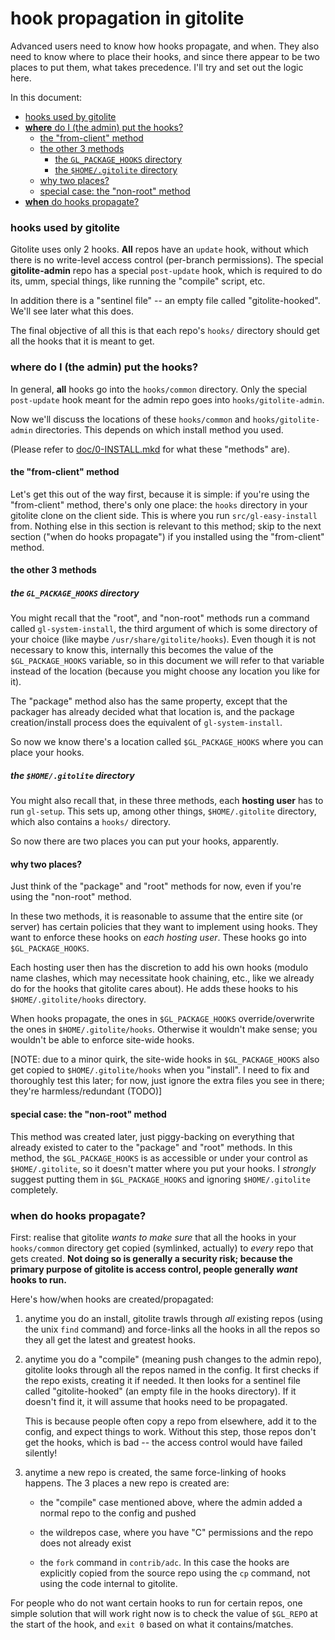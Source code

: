# hook propagation in gitolite

Advanced users need to know how hooks propagate, and when.  They also need to
know where to place their hooks, and since there appear to be two places to
put them, what takes precedence.  I'll try and set out the logic here.

In this document:

  * <a href="#hooks_used_by_gitolite">hooks used by gitolite</a>
  * <a href="#where_do_I_the_admin_put_the_hooks_">**where** do I (the admin) put the hooks?</a>
      * <a href="#the_from_client_method">the "from-client" method</a>
      * <a href="#the_other_3_methods">the other 3 methods</a>
          * <a href="#the_GL_PACKAGE_HOOKS_directory">the `GL_PACKAGE_HOOKS` directory</a>
          * <a href="#the_HOME_gitolite_directory">the `$HOME/.gitolite` directory</a>
      * <a href="#why_two_places_">why two places?</a>
      * <a href="#special_case_the_non_root_method">special case: the "non-root" method</a>
  * <a href="#when_do_hooks_propagate_">**when** do hooks propagate?</a>

<a name="hooks_used_by_gitolite"></a>

### hooks used by gitolite

Gitolite uses only 2 hooks.  **All** repos have an `update` hook, without
which there is no write-level access control (per-branch permissions).  The
special **gitolite-admin** repo has a special `post-update` hook, which is
required to do its, umm, special things, like running the "compile" script,
etc.

In addition there is a "sentinel file" -- an empty file called
"gitolite-hooked".  We'll see later what this does.

The final objective of all this is that each repo's `hooks/` directory should
get all the hooks that it is meant to get.

<a name="where_do_I_the_admin_put_the_hooks_"></a>

### **where** do I (the admin) put the hooks?

In general, **all** hooks go into the `hooks/common` directory.  Only the
special `post-update` hook meant for the admin repo goes into
`hooks/gitolite-admin`.

Now we'll discuss the locations of these `hooks/common` and
`hooks/gitolite-admin` directories.  This depends on which install method you
used.

(Please refer to [doc/0-INSTALL.mkd][0inst] for what these "methods" are).

<a name="the_from_client_method"></a>

#### the "from-client" method

Let's get this out of the way first, because it is simple: if you're using the
"from-client" method, there's only one place: the `hooks` directory in your
gitolite clone on the client side.  This is where you run
`src/gl-easy-install` from.  Nothing else in this section is relevant to this
method; skip to the next section ("when do hooks propagate") if you installed
using the "from-client" method.

<a name="the_other_3_methods"></a>

#### the other 3 methods

<a name="the_GL_PACKAGE_HOOKS_directory"></a>

##### the `GL_PACKAGE_HOOKS` directory

You might recall that the "root", and "non-root" methods run a command called
`gl-system-install`, the third argument of which is some directory of your
choice (like maybe `/usr/share/gitolite/hooks`).  Even though it is not
necessary to know this, internally this becomes the value of the
`$GL_PACKAGE_HOOKS` variable, so in this document we will refer to that
variable instead of the location (because you might choose any location you
like for it).

The "package" method also has the same property, except that the packager has
already decided what that location is, and the package creation/install
process does the equivalent of `gl-system-install`.

So now we know there's a location called `$GL_PACKAGE_HOOKS` where you can
place your hooks.

<a name="the_HOME_gitolite_directory"></a>

##### the `$HOME/.gitolite` directory

You might also recall that, in these three methods, each **hosting user** has
to run `gl-setup`.  This sets up, among other things, `$HOME/.gitolite`
directory, which also contains a `hooks/` directory.

So now there are two places you can put your hooks, apparently.

<a name="why_two_places_"></a>

#### why two places?

Just think of the "package" and "root" methods for now, even if you're using
the "non-root" method.

In these two methods, it is reasonable to assume that the entire site (or
server) has certain policies that they want to implement using hooks.  They
want to enforce these hooks on *each hosting user*.  These hooks go into
`$GL_PACKAGE_HOOKS`.

Each hosting user then has the discretion to add his own hooks (modulo name
clashes, which may necessitate hook chaining, etc., like we already do for the
hooks that gitolite cares about).  He adds these hooks to his
`$HOME/.gitolite/hooks` directory.

When hooks propagate, the ones in `$GL_PACKAGE_HOOKS` override/overwrite the
ones in `$HOME/.gitolite/hooks`.  Otherwise it wouldn't make sense; you
wouldn't be able to enforce site-wide hooks.

[NOTE: due to a minor quirk, the site-wide hooks in `$GL_PACKAGE_HOOKS` also
get copied to `$HOME/.gitolite/hooks` when you "install".  I need to fix and
thoroughly test this later; for now, just ignore the extra files you see in
there; they're harmless/redundant (TODO)]

<a name="special_case_the_non_root_method"></a>

#### special case: the "non-root" method

This method was created later, just piggy-backing on everything that already
existed to cater to the "package" and "root" methods.  In this method, the
`$GL_PACKAGE_HOOKS` is as accessible or under your control as
`$HOME/.gitolite`, so it doesn't matter where you put your hooks.  I
*strongly* suggest putting them in `$GL_PACKAGE_HOOKS` and ignoring
`$HOME/.gitolite` completely.

<a name="when_do_hooks_propagate_"></a>

### **when** do hooks propagate?

First: realise that gitolite *wants to make sure* that all the hooks in your
`hooks/common` directory get copied (symlinked, actually) to *every* repo that
gets created.  **Not doing so is generally a security risk; because the
primary purpose of gitolite is access control, people generally *want* hooks
to run.**

Here's how/when hooks are created/propagated:

1.  anytime you do an install, gitolite trawls through *all* existing repos
    (using the unix `find` command) and force-links all the hooks in all the
    repos so they all get the latest and greatest hooks.

2.  anytime you do a "compile" (meaning push changes to the admin repo),
    gitolite looks through all the repos named in the config.  It first checks
    if the repo exists, creating it if needed.  It then looks for a sentinel
    file called "gitolite-hooked" (an empty file in the hooks directory).  If
    it doesn't find it, it will assume that hooks need to be propagated.

    This is because people often copy a repo from elsewhere, add it to the
    config, and expect things to work.  Without this step, those repos don't
    get the hooks, which is bad -- the access control would have failed
    silently!

3.  anytime a new repo is created, the same force-linking of hooks happens.
    The 3 places a new repo is created are:

      * the "compile" case mentioned above, where the admin added a normal
        repo to the config and pushed

      * the wildrepos case, where you have "C" permissions and the repo does
        not already exist

      * the `fork` command in `contrib/adc`.  In this case the hooks are
        explicitly copied from the source repo using the `cp` command, not
        using the code internal to gitolite.

For people who do not want certain hooks to run for certain repos, one simple
solution that will work right now is to check the value of `$GL_REPO` at the
start of the hook, and `exit 0` based on what it contains/matches.

[0inst]: http://github.com/sitaramc/gitolite/blob/pu/doc/0-INSTALL.mkd

